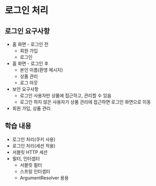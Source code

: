 # 로그인 처리
## 로그인 요구사항
+ 홈 화면 - 로그인 전
  + 회원 가입
  + 로그인
+ 홈 화면 - 로그인 후
  + 본인 이름(환영 메시지)
  + 상품 관리
  + 로그 아웃
+ 보안 요구사항
  + 로그인 사용자만 상품에 접근하고, 관리할 수 있음
  + 로그인 하지 않은 사용자가 상품 관리에 접근하면 로그인 화면으로 이동
+ 회원 가입, 상품 관리

## 학습 내용
+ 로그인 처리(쿠키 사용)
+ 로그인 처리(세션 적용)
+ 서블릿 HTTP 세션
+ 필터, 인터셉터
  + 서블릿 필터
  + 스프링 인터셉터
  + ArgumentResolver 용용
